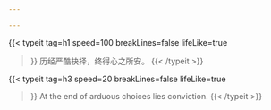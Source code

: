 ```yaml
---

---
```


{{< typeit 
  tag=h1
  speed=100
  breakLines=false
  lifeLike=true
>}}
历经严酷抉择，终得心之所安。
{{< /typeit >}}

{{< typeit 
  tag=h3
  speed=20
  breakLines=false
  lifeLike=true
>}}
At the end of arduous choices lies conviction.
{{< /typeit >}}